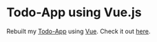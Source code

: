 # Todo-App using Vue.js

Rebuilt my [Todo-App](https://github.com/janosch-pueschel/todo-react) using [Vue](https://vuejs.org/). Check it out [here](https://bright-starburst-dab2ff.netlify.app/).
